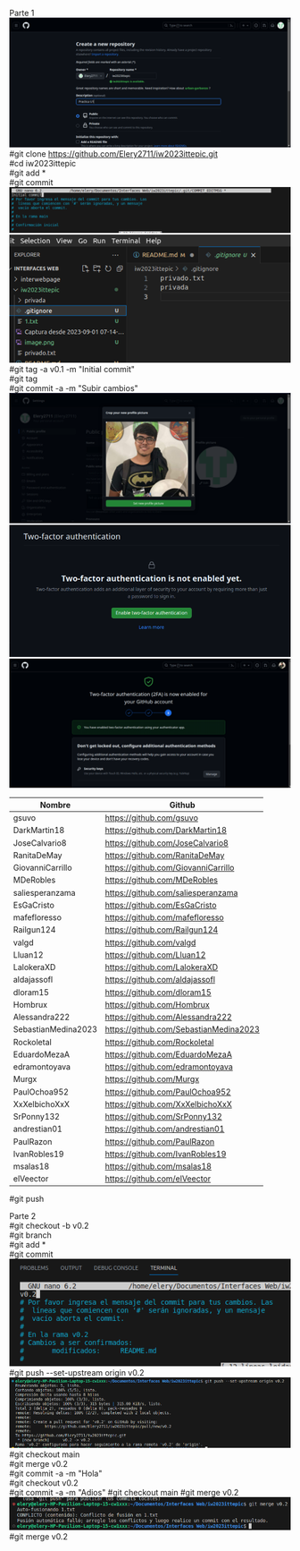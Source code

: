 Parte 1  
![Alt text](<Captura desde 2023-09-01 07-14-16.png>)  
#git clone https://github.com/Elery2711/iw2023ittepic.git  
#cd iw2023ittepic  
#git add *  
#git commit  
![Alt text](image.png)  
![Alt text](image-1.png)  
#git tag -a v0.1 -m "Initial commit"  
#git tag  
#git commit -a -m "Subir cambios"  
![Alt text](image-2.png)  
![Alt text](image-3.png)  
![Alt text](image-4.png)  

|Nombre             |Github |  
|-------------------|-------|
|gsuvo              |https://github.com/gsuvo|
|DarkMartin18       |https://github.com/DarkMartin18|
|JoseCalvario8      |https://github.com/JoseCalvario8|  
|RanitaDeMay        |https://github.com/RanitaDeMay|  
|GiovanniCarrillo   |https://github.com/GiovanniCarrillo|
|MDeRobles          |https://github.com/MDeRobles|
|saliesperanzama    |https://github.com/saliesperanzama|
|EsGaCristo         |https://github.com/EsGaCristo|
|mafefloresso       |https://github.com/mafefloresso|
|Railgun124         |https://github.com/Railgun124|
|valgd              |https://github.com/valgd|
|Lluan12            |https://github.com/Lluan12|
|LalokeraXD         |https://github.com/LalokeraXD|
|aldajassofl        |https://github.com/aldajassofl|
|dloram15           |https://github.com/dloram15|
|Hombrux            |https://github.com/Hombrux|
|Alessandra222      |https://github.com/Alessandra222|
|SebastianMedina2023|https://github.com/SebastianMedina2023|
|Rockoletal         |https://github.com/Rockoletal|
|EduardoMezaA       |https://github.com/EduardoMezaA|
|edramontoyava      |https://github.com/edramontoyava|
|Murgx              |https://github.com/Murgx|
|PaulOchoa952       |https://github.com/PaulOchoa952|
|XxXelbichoXxX      |https://github.com/XxXelbichoXxX|
|SrPonny132         |https://github.com/SrPonny132|
|andrestian01       |https://github.com/andrestian01|
|PaulRazon          |https://github.com/PaulRazon|
|IvanRobles19       |https://github.com/IvanRobles19|
|msalas18           |https://github.com/msalas18|
|elVeector          |https://github.com/elVeector|
#git push

Parte 2  
#git checkout -b v0.2  
#git branch  
#git add *  
#git commit  
![Alt text](image-5.png)  
#git push --set-upstream origin v0.2  
![Alt text](image-6.png)  
#git checkout main  
#git merge v0.2  
#git commit -a -m "Hola"  
#git checkout v0.2  
#git commit -a -m "Adios"
#git checkout main
#git merge v0.2
![Alt text](image-7.png)
#git merge v0.2
